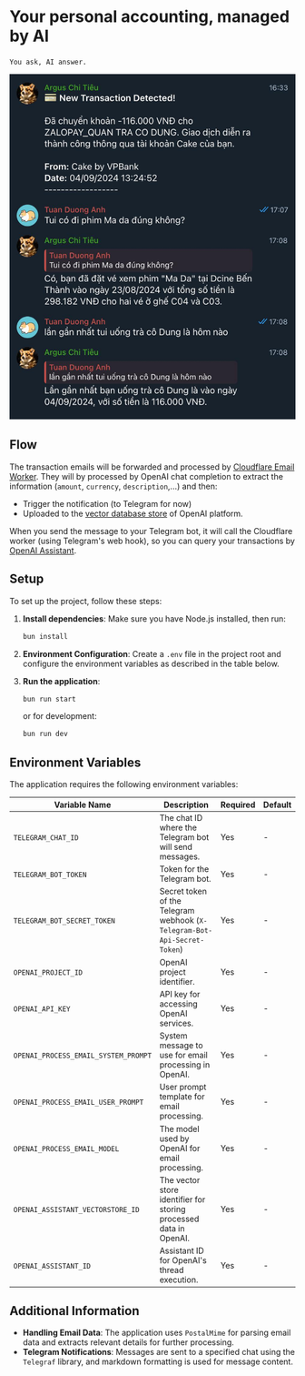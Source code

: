 # Your personal accounting, managed by AI

`You ask, AI answer.`

![You ask, AI answer](docs/argus-chi-tieu.jpg)

## Flow

The transaction emails will be forwarded and processed by [Cloudflare Email Worker](https://developers.cloudflare.com/email-routing/email-workers/). They will by processed by OpenAI chat completion to extract the information (`amount`, `currency`, `description`,...) and then:
* Trigger the notification (to Telegram for now)
* Uploaded to the [vector database store](https://platform.openai.com/storage/vector_stores) of OpenAI platform.

When you send the message to your Telegram bot, it will call the Cloudflare worker (using Telegram's web hook), so you can query your transactions by [OpenAI Assistant](https://platform.openai.com/assistants).

## Setup

To set up the project, follow these steps:

1. **Install dependencies**:
   Make sure you have Node.js installed, then run:
   ```bash
   bun install
   ```

2. **Environment Configuration**:
   Create a `.env` file in the project root and configure the environment variables as described in the table below.

3. **Run the application**:
   ```bash
   bun run start
   ```
   or for development:
   ```bash
   bun run dev
   ```

## Environment Variables

The application requires the following environment variables:

| Variable Name                    | Description                                                              | Required | Default |
|----------------------------------|--------------------------------------------------------------------------|----------|---------|
| `TELEGRAM_CHAT_ID`               | The chat ID where the Telegram bot will send messages.                   | Yes      | -       |
| `TELEGRAM_BOT_TOKEN`             | Token for the Telegram bot.                                              | Yes      | -       |
| `TELEGRAM_BOT_SECRET_TOKEN`      | Secret token of the Telegram webhook (`X-Telegram-Bot-Api-Secret-Token`) | Yes      | -       |
| `OPENAI_PROJECT_ID`              | OpenAI project identifier.                                               | Yes      | -       |
| `OPENAI_API_KEY`                 | API key for accessing OpenAI services.                                   | Yes      | -       |
| `OPENAI_PROCESS_EMAIL_SYSTEM_PROMPT`    | System message to use for email processing in OpenAI.                    | Yes      | -       |
| `OPENAI_PROCESS_EMAIL_USER_PROMPT`      | User prompt template for email processing.                               | Yes      | -       |
| `OPENAI_PROCESS_EMAIL_MODEL`     | The model used by OpenAI for email processing.                           | Yes      | -       |
| `OPENAI_ASSISTANT_VECTORSTORE_ID`| The vector store identifier for storing processed data in OpenAI.        | Yes      | -       |
| `OPENAI_ASSISTANT_ID`            | Assistant ID for OpenAI's thread execution.                              | Yes      | -       |

## Additional Information

- **Handling Email Data**: The application uses `PostalMime` for parsing email data and extracts relevant details for further processing.
- **Telegram Notifications**: Messages are sent to a specified chat using the `Telegraf` library, and markdown formatting is used for message content.

